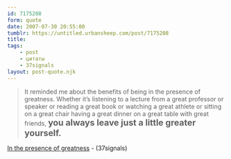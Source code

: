 ```yaml
---
id: 7175208
form: quote
date: 2007-07-30 20:55:00
tumblr: https://untitled.urbansheep.com/post/7175208
title: 
tags:
    - post
    - цитаты
    - 37signals
layout: post-quote.njk
---
```


<blockquote>
It reminded me about the benefits of being in the presence of greatness. Whether it’s listening to a lecture from a great professor or speaker or reading a great book or watching a great athlete or sitting on a great chair having a great dinner on a great table with great friends, <strong style="font-size:1.4em;">you always leave just a little greater yourself.</strong>
</blockquote>

<a href="http://www.37signals.com/svn/posts/543-in-the-presence-of-greatness">In the presence of greatness</a> - (37signals)
